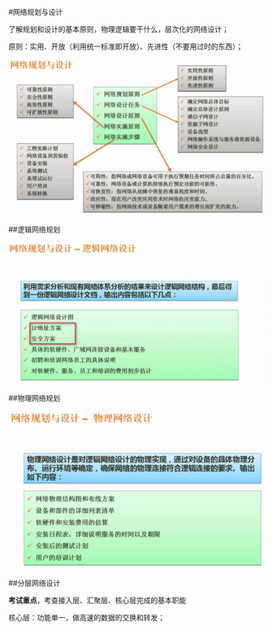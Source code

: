 #网络规划与设计

了解规划和设计的基本原则，物理逻辑要干什么，层次化的网络设计；

原则：实用、开放（利用统一标准即开放）、先进性（不要用过时的东西）；

![](/imgs/1.5.4-1网络设计与规划.png)

##逻辑网络规划

![](/imgs/1.5.4-2逻辑网络设计.png)

##物理网络规划

![](/imgs/1.5.4-3物理网络设计.png)

##分层网络设计

**考试重点**，考查接入层、汇聚层、核心层完成的基本职能

核心层：功能单一，做高速的数据的交换和转发；